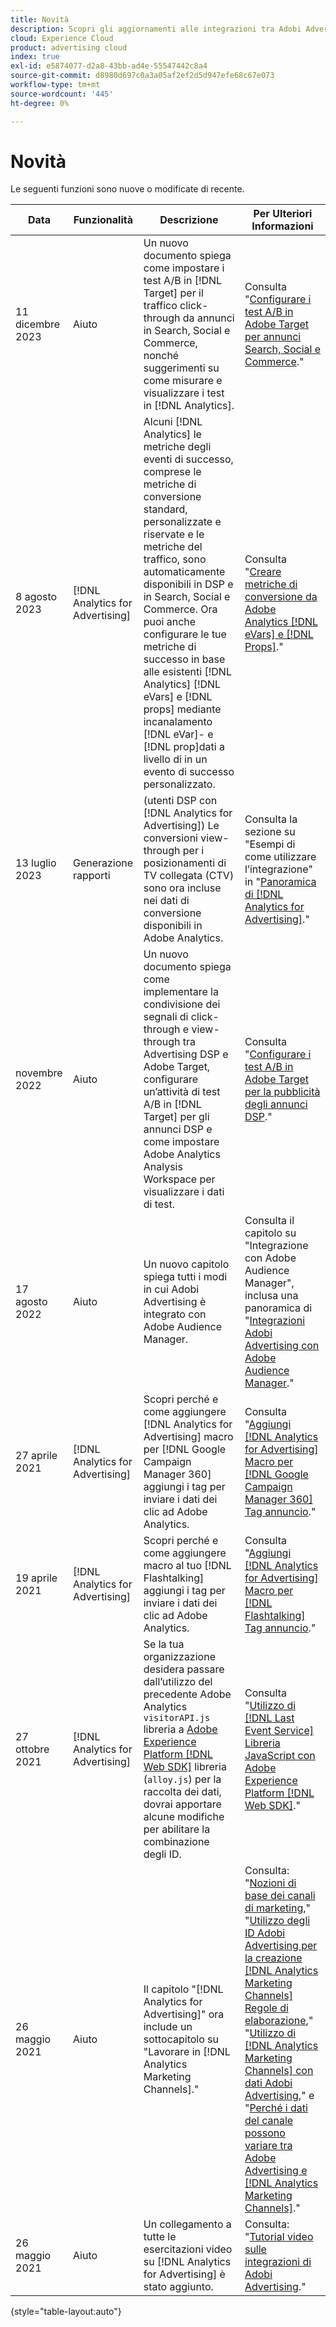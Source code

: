 ```yaml
---
title: Novità
description: Scopri gli aggiornamenti alle integrazioni tra Adobi Advertising e altri prodotti e servizi in Adobe Experience Cloud.
cloud: Experience Cloud
product: advertising cloud
index: true
exl-id: e5874077-d2a8-43bb-ad4e-55547442c8a4
source-git-commit: d8980d697c0a3a05af2ef2d5d947efe68c67e073
workflow-type: tm+mt
source-wordcount: '445'
ht-degree: 0%

---
```


# Novità

Le seguenti funzioni sono nuove o modificate di recente.

| Data | Funzionalità | Descrizione | Per Ulteriori Informazioni |
| ---- | ------- | ----------- | -------------------- |
| 11 dicembre 2023 | Aiuto | Un nuovo documento spiega come impostare i test A/B in [!DNL Target] per il traffico click-through da annunci in Search, Social e Commerce, nonché suggerimenti su come misurare e visualizzare i test in [!DNL Analytics]. | Consulta &quot;[Configurare i test A/B in Adobe Target per annunci Search, Social e Commerce](/help/integrations/target/ab-tests-search.md).&quot; |
| 8 agosto 2023 | [!DNL Analytics for Advertising] | Alcuni [!DNL Analytics] le metriche degli eventi di successo, comprese le metriche di conversione standard, personalizzate e riservate e le metriche del traffico, sono automaticamente disponibili in DSP e in Search, Social e Commerce. Ora puoi anche configurare le tue metriche di successo in base alle esistenti [!DNL Analytics] [!DNL eVars] e [!DNL props] mediante incanalamento [!DNL eVar]- e [!DNL prop]dati a livello di in un evento di successo personalizzato. | Consulta &quot;[Creare metriche di conversione da Adobe Analytics [!DNL eVars] e [!DNL Props]](/help/integrations/analytics/conversion-metrics-from-evars.md).&quot; |
| 13 luglio 2023 | Generazione rapporti | (utenti DSP con [!DNL Analytics for Advertising]) Le conversioni view-through per i posizionamenti di TV collegata (CTV) sono ora incluse nei dati di conversione disponibili in Adobe Analytics. | Consulta la sezione su &quot;Esempi di come utilizzare l’integrazione&quot; in &quot;[Panoramica di [!DNL Analytics for Advertising]](/help/integrations/analytics/overview.md#integration-examples).&quot; |
| novembre 2022 | Aiuto | Un nuovo documento spiega come implementare la condivisione dei segnali di click-through e view-through tra Advertising DSP e Adobe Target, configurare un’attività di test A/B in [!DNL Target] per gli annunci DSP e come impostare Adobe Analytics Analysis Workspace per visualizzare i dati di test. | Consulta &quot;[Configurare i test A/B in Adobe Target per la pubblicità degli annunci DSP](/help/integrations/target/ab-tests-dsp.md).&quot; |
| 17 agosto 2022 | Aiuto | Un nuovo capitolo spiega tutti i modi in cui Adobi Advertising è integrato con Adobe Audience Manager. | Consulta il capitolo su &quot;Integrazione con Adobe Audience Manager&quot;, inclusa una panoramica di &quot;[Integrazioni Adobi Advertising con Adobe Audience Manager](/help/integrations/audience-manager/overview.md).&quot; |
| 27 aprile 2021 | [!DNL Analytics for Advertising] | Scopri perché e come aggiungere [!DNL Analytics for Advertising] macro per [!DNL Google Campaign Manager 360] aggiungi i tag per inviare i dati dei clic ad Adobe Analytics. | Consulta &quot;[Aggiungi [!DNL Analytics for Advertising] Macro per [!DNL Google Campaign Manager 360] Tag annuncio](/help/integrations/analytics/macros-google-campaign-manager.md).&quot; |
| 19 aprile 2021 | [!DNL Analytics for Advertising] | Scopri perché e come aggiungere macro al tuo [!DNL Flashtalking] aggiungi i tag per inviare i dati dei clic ad Adobe Analytics. | Consulta &quot;[Aggiungi [!DNL Analytics for Advertising] Macro per [!DNL Flashtalking] Tag annuncio](/help/integrations/analytics/macros-flashtalking.md).&quot; |
| 27 ottobre 2021 | [!DNL Analytics for Advertising] | Se la tua organizzazione desidera passare dall’utilizzo del precedente Adobe Analytics `visitorAPI.js` libreria a [Adobe Experience Platform [!DNL Web SDK]](https://experienceleague.adobe.com/docs/experience-platform/edge/home.html) libreria (`alloy.js`) per la raccolta dei dati, dovrai apportare alcune modifiche per abilitare la combinazione degli ID. | Consulta &quot;[Utilizzo di [!DNL Last Event Service] Libreria JavaScript con Adobe Experience Platform [!DNL Web SDK]](/help/integrations/analytics/web-sdk.md).&quot; |
| 26 maggio 2021 | Aiuto | Il capitolo &quot;[!DNL Analytics for Advertising]&quot; ora include un sottocapitolo su &quot;Lavorare in [!DNL Analytics Marketing Channels].&quot; | Consulta: &quot;[Nozioni di base dei canali di marketing](/help/integrations/analytics/marketing-channels/mc-overview.md),&quot; &quot;[Utilizzo degli ID Adobi Advertising per la creazione [!DNL Analytics Marketing Channels] Regole di elaborazione](/help/integrations/analytics/marketing-channels/mc-ids.md),&quot; &quot;[Utilizzo di [!DNL Analytics Marketing Channels] con dati Adobi Advertising](/help/integrations/analytics/marketing-channels/mc-ac-data.md),&quot; e &quot;[Perché i dati del canale possono variare tra Adobe Advertising e [!DNL Analytics Marketing Channels]](/help/integrations/analytics/marketing-channels/mc-data-variances.md).&quot; |
| 26 maggio 2021 | Aiuto | Un collegamento a tutte le esercitazioni video su [!DNL Analytics for Advertising] è stato aggiunto. | Consulta: &quot;[Tutorial video sulle integrazioni di Adobi Advertising](https://experienceleague.adobe.com/docs/advertising-learn/tutorials/overview.html).&quot; |

{style="table-layout:auto"}

<!-- At some point, just make this an overview page instead?

Adobe Advertising is integrated with the following Adobe Experience Cloud products:

* [Adobe Analytics](/help/integrations/analytics/overview.md)

* Adobe Audience Manager

* Adobe Campaign (Adobe Advertising Search only)

 -->
